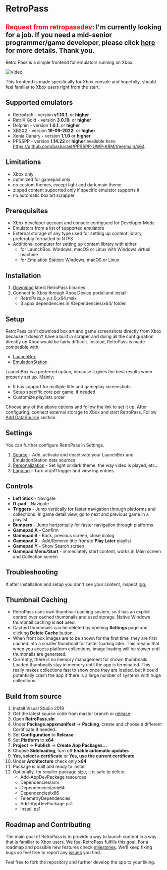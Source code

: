 # RetroPass

## <span style="color:red">Request from retropassdev</span>: I'm currently looking for a job. If you need a mid-senior programmer/game developer, please click [here](/Temp/Job.md) for more details. Thank you.

Retro Pass is a simple frontend for emulators running on Xbox.

![Video](/Docs/menu.gif)

This frontend is made specifically for Xbox console and hopefully, should feel familiar to Xbox users right from the start.

## Supported emulators

-   RetroArch - version **v1.10.1.** or **higher**
-   RetriX Gold - version **3.0.19.** or **higher**
-   Dolphin - version **1.0.1.** or **higher**
-   XBSX2 - version **19-09-2022.** or **higher**
-   Xenia Canary - version **1.1.0** or **higher**
-   PPSSPP - version **1.14.22** or **higher** available here:
    <br> https://github.com/basharast/PPSSPP-UWP-ARM/tree/main/x64

## Limitations

-   Xbox only
-   optimized for gamepad only
-   no custom themes, except light and dark main theme
-   zipped content supported only if specific emulator supports it
-   no automatic box art scrapper

## Prerequisites

-   Xbox developer account and console configured for Developer Mode
-   Emulators from a list of supported emulators
-   External storage of any type used for setting up content library, preferably formatted to NTFS
-   Additional computer for setting up content library with either
    -   for LaunchBox: Windows, macOS or Linux with Windows virtual machine
    -   for Emulation Station: Windows, macOS or Linux

## Installation

1.  [Download](../../releases/) latest RetroPass binaries
2.  Connect to Xbox through Xbox Device portal and install:
    -   RetroPass_x.y.z.0_x64.msix
    -   3 appx dependencies in /Dependencies/x64/ folder.

## Setup

RetroPass can't download box art and game screenshots directly from Xbox because it doesn't have a built in scraper and doing all the configuration directly on Xbox would be fairly difficult. Instead, RetroPass is made compatible with:

-   [LaunchBox](/Docs/SetupLaunchBox.md)
-   [EmulationStation](/Docs/SetupEmulationStation.md)

LaunchBox is a preferred option, because it gives the best results when properly set up. Mainly:

-   It has support for multiple title and gameplay screenshots.
-   Setup specific core per game, if needed.
-   Customize playlists order

Choose any of the above options and follow the link to set it up. After configuring, connect external storage to Xbox and start RetroPass. Follow [Add DataSource](/Docs/SettingsDataSources.md) section.

## Settings

You can further configure RetroPass in Settings.

1. [Source](/Docs/SettingsDataSources.md) - Add, activate and deactivate your LaunchBox and EmulationStation data sources
2. [Personalization](/Docs/SettingsPersonalization.md) - Set light or dark theme, the way video is played, etc...
3. [Logging](/Docs/SettingsLogging.md) - Turn on/off logger and view log entries.

## Controls

-   **Left Stick** - Navigate
-   **D-pad** - Navigate
-   **Triggers** - Jump vertically for faster navigation through platforms and collections. In game detail view, go to next and previous game in a playlist.
-   **Bumpers** - Jump horizontally for faster navigation through platforms
-   **Gamepad A** - Confirm
-   **Gamepad B** - Back, previous screen, close dialog
-   **Gamepad X** - Add/Remove title from/to **Play Later** playlist
-   **Gamepad Y** - Show Search screen
-   **Gamepad Menu/Start** - immediately start content, works in Main screen and Collection screen

## Troubleshooting

If after installation and setup you don't see your content, inspect [log](/Docs/SettingsLogging.md),

## Thumbnail Caching

-   RetroPass uses own thumbnail caching system, so it has an explicit control over cached thumbnails and used storage. Native Windows thumbnail caching is **not** used.
-   Cached thumbnails can be deleted by opening **Settings** page and clicking **Delete Cache** button.
-   When front box images are to be shown for the first time, they are first cached into a smaller thumbnail for faster loading later. This means that when you access platform collections, image loading will be slower until thumbnails are generated.
-   Currently, there is no memory management for shown thumbnails. Loaded thumbnails stay in memory until the app is terminated. This really makes collections fast to show once they are loaded, but it could potentially crash the app if there is a large number of systems with huge collections.

## Build from source

1. Install Visual Studio 2019
2. Get the latest source code from master branch or [release](../../releases/)
3. Open **RetroPass.sln**
4. Under **Package.appxmanifest** -> **Packing**, create and choose a different Certificate if needed.
5. Set **Configuration** to **Release**
6. Set **Platform** to **x64**
7. **Project** -> **Publish** -> **Create App Packages...**
8. Choose **Sideloading**, turn off **Enable automatic updates**
9. **Yes, select a certificate** or **Yes, use the current certificate**
10. Under **Architecture** check only **x64**
11. Package is built and ready to install.
12. Optionally, for smaller package size, it is safe to delete:
    - Add-AppDevPackage.resources
    - Dependencies\arm
    - Dependencies\arm64
    - Dependencies\x86
    - TelemetryDependencies
    - Add-AppDevPackage.ps1
    - Install.ps1

## Roadmap and Contributing

The main goal of RetroPass is to provide a way to launch content in a way that is familiar to Xbox users. We feel RetroPass fulfills this goal. For a roadmap and possible new features check [milestones](../../milestones). We'll keep fixing bugs so feel free to report any [issues](../../issues) you find.

Feel free to fork the repository and further develop the app to your liking.
